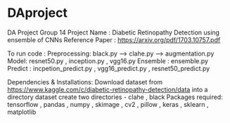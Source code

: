 # DAproject
DA Project Group 14
Project Name : Diabetic Retinopathy Detection using ensemble of CNNs
Reference Paper : https://arxiv.org/pdf/1703.10757.pdf


To run code : 
Preprocessing: black.py --> clahe.py --> augmentation.py
Model: resnet50.py , inception.py , vgg16.py
Ensemble : ensemble.py
Predict : incpetion_predict.py , vgg16_predict.py , resnet50_predict.py


Dependencies & Installations:
Download dataset from https://www.kaggle.com/c/diabetic-retinopathy-detection/data  into a directory dataset
create two directories - clahe , black
Packages required:
tensorflow , pandas , numpy , skimage , cv2 , pillow , keras , sklearn , matplotlib
